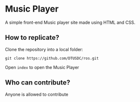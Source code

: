 # Music Player

A simple front-end Music player site made using HTML and CSS.

## How to replicate?
Clone the repository into a local folder:
```
git clone https://github.com/DTUSDC/ros.git
```
Open `index` to open the Music Player

## Who can contribute?
Anyone is allowed to contribute